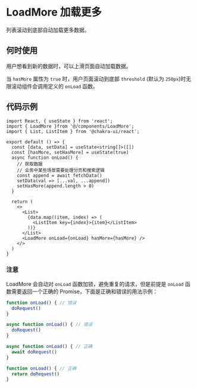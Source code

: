 # LoadMore 加载更多

列表滚动到底部自动加载更多数据。

## 何时使用

用户想看到新的数据时，可以上滑页面自动加载数据。

当 `hasMore` 属性为 `true` 时，用户页面滚动到底部 `threshold` (默认为 `250px`)时无限滚动组件会调用定义的 `onLoad` 函数。

## 代码示例

```tsx
import React, { useState } from 'react';
import { LoadMore }from '@/components/LoadMore';
import { List, ListItem } from '@chakra-ui/react';

export default () => {
  const [data, setData] = useState<string[]>([])
  const [hasMore, setHasMore] = useState(true)
  async function onLoad() {
    // 获取数据
    // 业务中某些场景需要处理分页和搜索逻辑
    const append = await fetchData()
    setData(val => [...val, ...append])
    setHasMore(append.length > 0)
  }

  return (
    <>
      <List>
        {data.map((item, index) => (
          <ListItem key={index}>{item}</ListItem>
        ))}
      </List>
      <LoadMore onLoad={onLoad} hasMore={hasMore} />
    </>
  )
}
```

### 注意

LoadMore 会自动对 `onLoad` 函数加锁，避免重复的请求，但是前提是 `onLoad` 函数需要返回一个正确的 Promise，下面是正确和错误的用法示例：

```js
function onLoad() { // 错误
  doRequest()
}

async function onLoad() { // 错误
  doRequest()
}

async function onLoad() { // 正确
  await doRequest()
}

function onLoad() { // 正确
  return doRequest()
}
```
